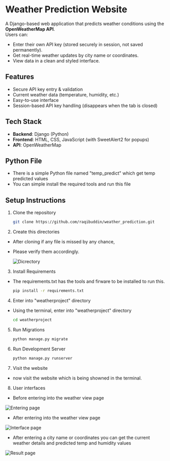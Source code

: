 #  Weather Prediction Website

A Django-based web application that predicts weather conditions using the **OpenWeatherMap API**.  
Users can:
- Enter their own API key (stored securely in session, not saved permanently).
- Get real-time weather updates by city name or coordinates.
- View data in a clean and styled interface.

##  Features
- Secure API key entry & validation
- Current weather data (temperature, humidity, etc.)
- Easy-to-use interface
- Session-based API key handling (disappears when the tab is closed)

##  Tech Stack
- **Backend**: Django (Python)
- **Frontend**: HTML, CSS, JavaScript (with SweetAlert2 for popups)
- **API**: OpenWeatherMap

##  Python File
- There is a simple Python file named "temp_predict" which get temp predicted values
- You can simple install the required tools and run this file 

##  Setup Instructions
1. Clone the repository  
   ```bash
   git clone https://github.com/raqibuddin/weather_prediction.git

2. Create this directories
- After cloning if any file is missed by any chance,
- Please verify them accordingly.
  
  
  
  ![Dicrectory](image.png)

3. Install Requirements
- The requirements.txt has the tools and firware to be installed to run this.
   ```bash
   pip install -r requirements.txt

4. Enter into "weatherproject" directory
- Using the terminal, enter into "weatherproject" directory
   ```bash
   cd weatherproject

5. Run Migrations
   ```bash
   python manage.py migrate

6. Run Development Server
   ```bash
   python manage.py runserver

7. Visit the website
- now visit the website which is being showned in the terminal.

8. User interfaces
- Before entering into the weather view page

![Entering page](image-1.png)


- After entering into the weather view page

![Interface page](image-2.png)


- After entering a city name or coordinates you can get the current weather details and predicted temp and humidity values

![Result page](image-3.png)